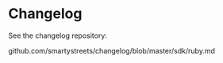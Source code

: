 # Changelog

See the changelog repository:

github.com/smartystreets/changelog/blob/master/sdk/ruby.md